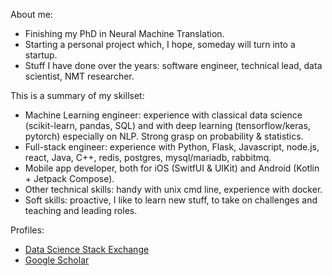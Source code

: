 
About me:
* Finishing my PhD in Neural Machine Translation.
* Starting a personal project which, I hope, someday will turn into a startup.
* Stuff I have done over the years: software engineer, technical lead, data scientist, NMT researcher.

This is a summary of my skillset:
* Machine Learning engineer: experience with classical data science (scikit-learn, pandas, SQL) and with deep learning (tensorflow/keras, pytorch) especially on NLP. Strong grasp on probability & statistics.
* Full-stack engineer: experience with Python, Flask, Javascript, node.js, react, Java, C++, redis, postgres, mysql/mariadb, rabbitmq.
* Mobile app developer, both for iOS (SwitfUI & UIKit) and Android (Kotlin + Jetpack Compose).
* Other technical skills: handy with unix cmd line, experience with docker.
* Soft skills: proactive, I like to learn new stuff, to take on challenges and teaching and leading roles.

Profiles:
* [Data Science Stack Exchange](https://datascience.stackexchange.com/users/14675/ncasas)
* [Google Scholar](https://scholar.google.com/citations?user=nCv6b9wAAAAJ)

